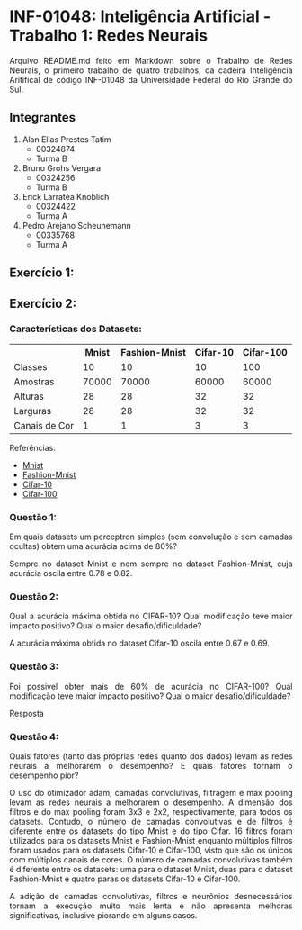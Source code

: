 # INF-01048: Inteligência Artificial - Trabalho 1: Redes Neurais

<p align="justify">
  Arquivo README.md feito em Markdown sobre o Trabalho de Redes Neurais, o primeiro trabalho de quatro trabalhos, da cadeira Inteligência Aritifical de código INF-01048 da Universidade Federal do Rio Grande do Sul.
</p>

## Integrantes

<ol>
  <li>
    Alan Elias Prestes Tatim
    <ul>
      <li>
        00324874
      </li>
      <li>
        Turma B
      </li>
    </ul>
  </li>
  <li>
    Bruno Grohs Vergara
    <ul>
      <li>
        00324256
      </li>
      <li>
        Turma B
      </li>
    </ul>
  </li>
  <li>
    Erick Larratéa Knoblich
    <ul>
      <li>
        00324422
      </li>
      <li>
        Turma A
      </li>
    </ul>
  </li>
  <li>
    Pedro Arejano Scheunemann
    <ul>
      <li>
        00335768
      </li>
      <li>
        Turma A
      </li>
    </ul>
  </li>
</ol>

## Exercício 1:

## Exercício 2:

### Características dos Datasets:

<table>
  <tr>
    <td> &nbsp; </td>
    <th> Mnist </th>
    <th> Fashion-Mnist </th>
    <th> Cifar-10 </th>
    <th> Cifar-100 </th>
  </tr>
  <tr>
    <td> Classes </td>
    <td> 10 </td>
    <td> 10 </td>
    <td> 10 </td>
    <td> 100 </td>
  </tr>
  <tr>
    <td> Amostras </td>
    <td> 70000 </td>
    <td> 70000 </td>
    <td> 60000 </td>
    <td> 60000 </td>
  </tr>
  <tr>
    <td> Alturas </td>
    <td> 28 </td>
    <td> 28 </td>
    <td> 32 </td>
    <td> 32 </td>
  </tr>
  <tr>
    <td> Larguras </td>
    <td> 28 </td>
    <td> 28 </td>
    <td> 32 </td>
    <td> 32 </td>
  </tr>
  <tr>
    <td> Canais de Cor </td>
    <td> 1 </td>
    <td> 1 </td>
    <td> 3 </td>
    <td> 3 </td>
  </tr>
</table>

Referências:

<ul>
  <li>
    <a href="https://www.tensorflow.org/datasets/catalog/mnist?hl=pt-br" target="_blank"> Mnist </a>
  </li>
  <li>
    <a href="https://www.tensorflow.org/datasets/catalog/fashion_mnist?hl=pt-br" target="_blank"> Fashion-Mnist </a>
  </li>
  <li>
    <a href="https://www.tensorflow.org/datasets/catalog/cifar10?hl=pt-br" target="_blank"> Cifar-10 </a>
  </li>
  <li>
    <a href="https://www.tensorflow.org/datasets/catalog/cifar100?hl=pt-br" target="_blank"> Cifar-100 </a>
  </li>
</ul>

### Questão 1:

<p align="justify">
  Em quais datasets um perceptron simples (sem convolução e sem camadas ocultas) obtem uma
  acurácia acima de 80%?
</p>

<p align="justify">
  Sempre no dataset Mnist e nem sempre no dataset Fashion-Mnist, cuja acurácia oscila entre 0.78 e 0.82.
</p>

### Questão 2:

<p align="justify">
  Qual a acurácia máxima obtida no CIFAR-10? Qual modificação teve maior impacto positivo?
  Qual o maior desafio/dificuldade?
</p>

<p align="justify">
  A acurácia máxima obtida no dataset Cifar-10 oscila entre 0.67 e 0.69.
</p>

### Questão 3:

<p align="justify">
  Foi possivel obter mais de 60% de acurácia no CIFAR-100? Qual modificação teve maior
  impacto positivo? Qual o maior desafio/dificuldade?
</p>

<p align="justify">
  Resposta
</p>

### Questão 4:

<p align="justify">
  Quais fatores (tanto das próprias redes quanto dos dados) levam as redes neurais a melhorarem o
  desempenho? E quais fatores tornam o desempenho pior?
</p>

<p align="justify">
  O uso do otimizador adam, camadas convolutivas, filtragem e max pooling levam as redes neurais a melhorarem o desempenho.
  A dimensão dos filtros e do max pooling foram 3x3 e 2x2, respectivamente, para todos os datasets.
  Contudo, o número de camadas convolutivas e de filtros é diferente entre os datasets do tipo Mnist e do tipo Cifar.
  16 filtros foram utilizados para os datasets Mnist e Fashion-Mnist enquanto múltiplos filtros foram usados para os datasets Cifar-10 e Cifar-100, visto que são os únicos com múltiplos canais de cores.
  O número de camadas convolutivas também é diferente entre os datasets: uma para o dataset Mnist, duas para o dataset Fashion-Mnist e quatro paras os datasets Cifar-10 e Cifar-100.
</p>

<p align="justify">
  A adição de camadas convolutivas, filtros e neurônios desnecessários tornam a execução muito mais lenta e não apresenta melhoras significativas, inclusive piorando em alguns casos.
</p>
